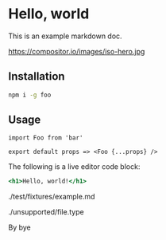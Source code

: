 # Hello, world

This is an example markdown doc.

https://compositor.io/images/iso-hero.jpg

## Installation

```sh
npm i -g foo
```

## Usage

```
import Foo from 'bar'

export default props => <Foo {...props} />
```

The following is a live editor code block:

```.jsx
<h1>Hello, world!</h1>
```

./test/fixtures/example.md

./unsupported/file.type

By bye
